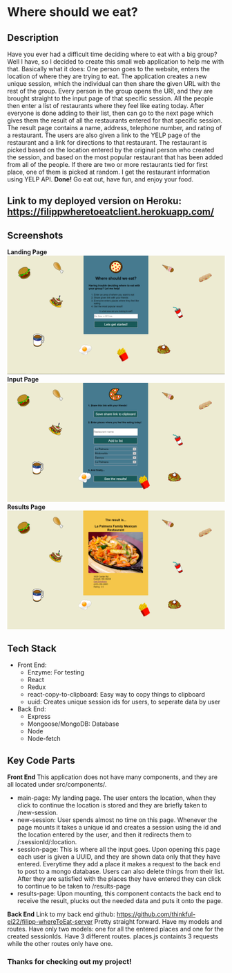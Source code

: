 # Where should we eat?
## Description
Have you ever had a difficult time deciding where to eat with a big group? Well I have, so I decided to create this small web application to help me with that.
Basically what it does:
One person goes to the website, enters the location of where they are trying to eat. The application creates a new unique session, which the individual can then share the given URL with the rest of the group. Every person in the group opens the URl, and they are brought straight to the input page of that specific session. All the people then enter a list of restaurants where they feel like eating today. After everyone is done adding to their list, then can go to the next page which gives them the result of all the restaurants entered for that specific session. The result page contains a name, address, telephone number, and rating of a restaurant. The users are also given a link to the YELP page of the restaurant and a link for directions to that restaurant. The restaurant is picked based on the location entered by the original person who created the session, and based on the most popular restaurant that has been added from all of the people. If there are two or more restaurants tied for first place, one of them is picked at random. I get the restaurant information using YELP API.
**Done!** Go eat out, have fun, and enjoy your food.

## Link to my deployed version on Heroku: https://filippwheretoeatclient.herokuapp.com/

## Screenshots
**Landing Page**
![image](/README_PICS/landing-page.PNG)
**Input Page**
![image](/README_PICS/input-page.PNG)
**Results Page**
![image](/README_PICS/result-page.PNG)

## Tech Stack
- Front End:
  - Enzyme: For testing
  - React
  - Redux
  - react-copy-to-clipboard: Easy way to copy things to clipboard
  - uuid: Creates unique session ids for users, to seperate data by user
- Back End:
  - Express
  - Mongoose/MongoDB: Database
  - Node
  - Node-fetch

## Key Code Parts
**Front End**
This application does not have many components, and they are all located under src/components/.
- main-page: My landing page. The user enters the location, when they click to continue the location is stored and they are briefly taken to /new-session.
- new-session: User spends almost no time on this page. Whenever the page mounts it takes a unique id and creates a session using the id and the location entered by the user, and then it redirects them to /:sessionId/:location.
- session-page: This is where all the input goes. Upon opening this page each user is given a UUID, and they are shown data only that they have entered. Everytime they add a place it makes a request to the back end to post to a mongo database. Users can also delete things from their list. After they are satisfied with the places they have entered they can click to continue to be taken to /results-page
- results-page: Upon mounting, this component contacts the back end to receive the result, plucks out the needed data and puts it onto the page.

**Back End**
Link to my back end github: https://github.com/thinkful-ei22/filipp-whereToEat-server
Pretty straight forward. Have my models and routes. Have only two models: one for all the entered places and one for the created sessionIds. Have 3 different routes. places.js containts 3 requests while the other routes only have one.

### Thanks for checking out my project!